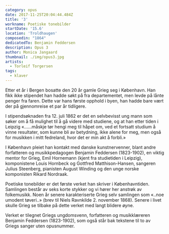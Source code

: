 ```yaml
---
category: opus
date: 2017-11-25T20:04:44.484Z
title: '3'
workname: Poetiske tonebilder
startDate: '15.6'
location: 'Troldhaugen'
composedin: "1864"
dedicatedTo: Benjamin Feddersen
description: Opus 3
author: Monica Jangaard
thumbnail: ./img/opus3.jpg
artists:
  - Torleif Torgersen
tags:
  - klaver
---
```

Etter et år i Bergen bosatte den 20 år gamle Grieg seg i København. Han fikk ikke stipendet han hadde søkt på fra departementet, men levde på lånte penger fra faren. Dette var hans første opphold i byen, han hadde bare vært der på gjennomreise et par år tidligere.

I stipendsøknaden fra 12. juli 1862 er det en selvbevisst ung mann som søker om å få mulighet til å gå videre med studiene, og at han etter tiden i Leipzig «……måskje tør hengi meg til håpet om, ved et fortsatt studium å vinne resultater, som kunne bli av betydning, ikke alene for meg, men også for musikken i mitt fedreland, hvor det er min akt å forbli.»

I København pleiet han kontakt med danske kunstnervenner, blant andre forfatteren og musikkpedagogen Benjamin Feddersen (1823-1902), en viktig mentor for Grieg, Emil Hornemann (kjent fra studietiden i Leipzig), komponistene Louis Hornbeck og Gottfred Matthison-Hansen, sangeren Julius Steenberg, pianisten August Winding og den unge norske komponisten Rikard Nordraak.

Poetiske tonebilder er det første verket han skriver i Københavntiden. Samlingen består av seks korte stykker og vi hører her anstrøk av folkemusikk. Noen år senere karakteriserte Grieg selv samlingen som «..noe umodent tøveri..» (brev til Niels Ravnkilde 2. november 1868). Senere i livet skulle Grieg se tilbake på dette verket med langt blidere øyne.  

Verket er tilegnet Griegs ungdomsvenn, forfatteren og musikklæreren Benjamin Feddersen (1823-1902), som også står bak tekstene til to av Griegs sanger uten opusnummer.
